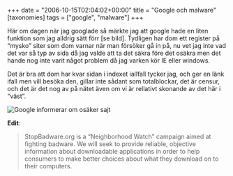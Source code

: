 +++
date = "2006-10-15T02:04:02+00:00"
title = "Google och malware"
[taxonomies]
tags = ["google", "malware"]
+++

Här om dagen när jag googlade så märkte jag att google hade en liten funktion som jag alldrig sätt förr [se bild]. Tydligen har dom ett register på &#8220;mysko&#8221; siter som dom varnar när man försöker gå in på, nu vet jag inte vad det var så typ av sida då jag valde att ta det säkra före det osäkra men det hande nog inte varit något problem då jag varken kör IE eller windows.

Det är bra att dom har kvar sidan i indexet iallfall tycker jag, och ger en länk ifall men vill besöka den, gillar inte sådant som totalblockar, det är censur, och det är det nog av på nätet även om vi är rellativt skonande av det här i &#8220;väst&#8221;.

<img id="image115" src="/images/2006/10/google-malware.png" alt="Google informerar om osäker sajt" />

**Edit**:

> StopBadware.org is a &#8220;Neighborhood Watch&#8221; campaign aimed at fighting badware. We will seek to provide reliable, objective information about downloadable applications in order to help consumers to make better choices about what they download on to their computers.



<small></small>
